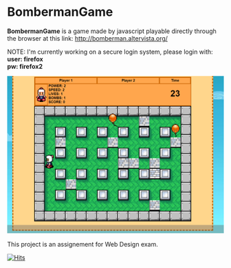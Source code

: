 # BombermanGame

**BombermanGame** is a game made by javascript playable directly through the browser at this link: http://bomberman.altervista.org/   

NOTE: I'm currently working on a secure login system, please login with:      
**user: firefox**   
**pw: firefox2**     

![Client Example](https://github.com/gerti98/BombermanGame/blob/master/screen.png)


This project is an assignement for Web Design exam.

[![Hits](https://hits.seeyoufarm.com/api/count/incr/badge.svg?url=https%3A%2F%2Fgithub.com%2Fgerti98%2FCar-Sharing-Database&count_bg=%2379C83D&title_bg=%23555555&icon=&icon_color=%23E7E7E7&title=hits&edge_flat=false)](https://hits.seeyoufarm.com)
